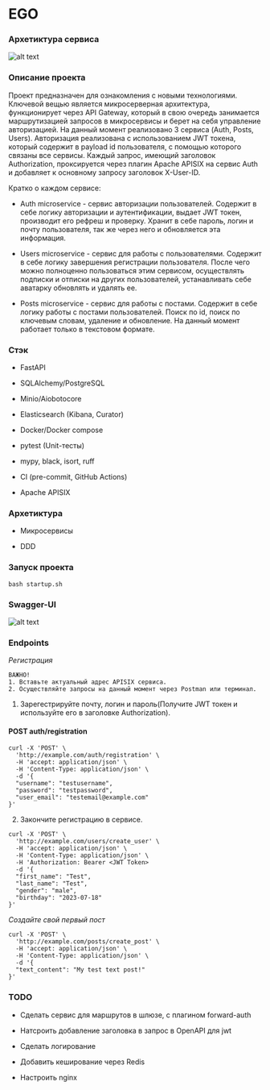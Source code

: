 <h1>EGO</h1>

<h3>Архетиктура сервиса</h3>

![alt text](https://sun9-71.userapi.com/impg/BAO9NoMLWJkVN-cieiTrhuOIXQzp6LtvCC372g/tvNiEiPjCPs.jpg?size=1111x899&quality=96&sign=6ce5d0d87be548442dc9e87babb773ea&type=album)

<h3>Описание проекта</h3>

Проект предназначен для ознакомления с новыми технологиями. Ключевой вещью является микросерверная архитектура, функционирует через API Gateway, который в свою очередь занимается маршрутизацией запросов в микросервисы и берет на себя управление авторизацией. На данный момент реализовано 3 сервиса (Auth, Posts, Users). Авторизация реализована с использованием JWT токена, который содержит в payload id пользователя, с помощью которого связаны все сервисы. Каждый запрос, имеющий заголовок Authorization, проксируется через плагин Apache APISIX на сервис Auth и добавляет к основному запросу заголовок X-User-ID.

Кратко о каждом сервисе:

- Auth microservice - сервис авторизации пользователей. Содержит в себе логику авторизации и аутентификации, выдает JWT токен, производит его рефреш и проверку. Хранит в себе пароль, логин и почту пользователя, так же через него и обновляется эта информация.

- Users microservice - сервис для работы с пользователями. Содержит в себе логику завершения регистрации пользователя. После чего можно полноценно пользоваться этим сервисом, осуществлять подписки и отписки на других пользователей, устанавливать себе аватарку обновлять и удалять ее.

- Posts microservice - сервис для работы с постами. Содержит в себе логику работы с постами пользователей. Поиск по id, поиск по ключевым словам, удаление и обновление. На данный момент работает только в текстовом формате.
<h3>Стэк</h3>

- FastAPI

- SQLAlchemy/PostgreSQL

- Minio/Aiobotocore

- Elasticsearch (Kibana, Curator)

- Docker/Docker compose

- pytest (Unit-тесты)

- mypy, black, isort, ruff

- CI (pre-commit, GitHub Actions)

- Apache APISIX

<h3>Архетиктура</h3>

- Микросервисы

- DDD

<h3>Запуск проекта</h3>

```
bash startup.sh
```

<h3>Swagger-UI</h3>

![alt text](https://sun9-79.userapi.com/impg/X_1zgW6V1j1SVRvsDahf2foHvxLbL8DFDeya-Q/ZfK7z4AdV24.jpg?size=1280x636&quality=96&sign=1ce2cd48110e66267e3c78831674f62f&type=album)

<h3>Endpoints</h3>

*Регистрация*

```
ВАЖНО!
1. Вставьте актуальный адрес APISIX сервиса.
2. Осуществляйте запросы на данный момент через Postman или терминал.
```

1. Зарегестрируйте почту, логин и пароль(Получите JWT токен и используйте его в заголовке Authorization).
<h4>POST auth/registration</h4>

```
curl -X 'POST' \
  'http://example.com/auth/registration' \
  -H 'accept: application/json' \
  -H 'Content-Type: application/json' \
  -d '{
  "username": "testusername",
  "password": "testpassword",
  "user_email": "testemail@example.com"
}'
```

2. Закончите регистрацию в сервисе.

```
curl -X 'POST' \
  'http://example.com/users/create_user' \
  -H 'accept: application/json' \
  -H 'Content-Type: application/json' \
  -H 'Authorization: Bearer <JWT Token>
  -d '{
  "first_name": "Test",
  "last_name": "Test",
  "gender": "male",
  "birthday": "2023-07-18"
}'
```

*Создайте свой первый пост*

```
curl -X 'POST' \
  'http://example.com/posts/create_post' \
  -H 'accept: application/json' \
  -H 'Content-Type: application/json' \
  -d '{
  "text_content": "My test text post!"
}'
```

<h3>TODO</h3>

- Сделать сервис для маршрутов в шлюзе, с плагином forward-auth

- Натсроить добавление заголовка в запрос в OpenAPI для jwt

- Сделать логирование

- Добавить кеширование через Redis

- Настроить nginx
